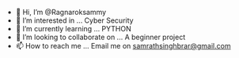 - 👋 Hi, I’m @Ragnaroksammy
- 👀 I’m interested in ... Cyber Security
- 🌱 I’m currently learning ... PYTHON
- 💞️ I’m looking to collaborate on ... A beginner project
- 📫 How to reach me ... Email me on samrathsinghbrar@gmail.com

<!---
Ragnaroksammy/Ragnaroksammy is a ✨ special ✨ repository because its `README.md` (this file) appears on your GitHub profile.
You can click the Preview link to take a look at your changes.
--->
